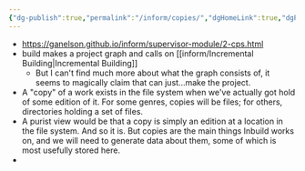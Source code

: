 ```yaml
---
{"dg-publish":true,"permalink":"/inform/copies/","dgHomeLink":true,"dgPassFrontmatter":false}
---
```


- https://ganelson.github.io/inform/supervisor-module/2-cps.html
- build makes a project graph and calls on [[inform/Incremental Building|Incremental Building]]
	- But I can't find much more about what the graph consists of, it seems to magically claim that can just...make the project.
- A "copy" of a work exists in the file system when we've actually got hold of some edition of it. For some genres, copies will be files; for others,
  directories holding a set of files.
- A purist view would be that a copy is simply an edition at a location in the file system. And so it is. But copies are the main things Inbuild works on, and we will need to generate data about them, some of which is most usefully stored here.
-